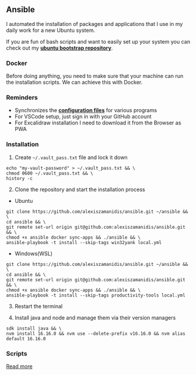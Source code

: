 ## Ansible

I automated the installation of packages and applications that I use in my daily work for a new Ubuntu system.

If you are fun of bash scripts and want to easily set up your system you can check out my [**ubuntu bootstrap repository**](https://github.com/alexiszamanidis/.ubuntu_bootstrap).

### Docker

Before doing anything, you need to make sure that your machine can run the installation scripts. We can achieve this with Docker.

### Reminders

-   Synchronizes the [**configuration files**](https://github.com/alexiszamanidis/dotfiles) for various programs
-   For VSCode setup, just sign in with your GitHub account
-   For Excalidraw installation I need to download it from the Browser as PWA

### Installation

1. Create `~/.vault_pass.txt` file and lock it down

```
echo "my-vault-password" > ~/.vault_pass.txt && \
chmod 0600 ~/.vault_pass.txt && \
history -c
```

2. Clone the repository and start the installation process

- Ubuntu

```
git clone https://github.com/alexiszamanidis/ansible.git ~/ansible && \
cd ansible && \
git remote set-url origin git@github.com:alexiszamanidis/ansible.git && \
chmod +x ansible docker sync-apps && ./ansible && \
ansible-playbook -t install --skip-tags win32yank local.yml
```
- Windows(WSL)

```
git clone https://github.com/alexiszamanidis/ansible.git ~/ansible && \
cd ansible && \
git remote set-url origin git@github.com:alexiszamanidis/ansible.git && \
chmod +x ansible docker sync-apps && ./ansible && \
ansible-playbook -t install --skip-tags productivity-tools local.yml
```

3. Restart the terminal

4. Install java and node and manage them via their version managers

```
sdk install java && \
nvm install 16.16.0 && nvm use --delete-prefix v16.16.0 && nvm alias default 16.16.0
```

### Scripts

[Read more](https://github.com/alexiszamanidis/ansible/blob/master/SCRIPTS.md)
